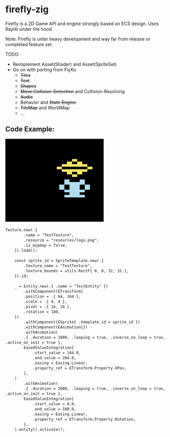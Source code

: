 # firefly-zig

Firefly is a 2D Game API and engine strongly based on ECS design. Uses Raylib under the hood 

Note: Firefly is unter heavy development and way far from release or completed feature set. 

TODO:
  - Reimplement Asset(Shader) and Asset(SpriteSet)
  - Go on with porting from FlyKo
      - ~~Tiles~~
      - ~~Text~~
      - ~~Shapes~~
      - ~~Move Collision-Detection~~ and Collision-Resolving
      - ~~Audio~~
      - Behavior and ~~State Engine~~
      - ~~TileMap~~ and WorldMap
      - ...

 
 ## Code Example:

![](inari.gif)

``` zig
Texture.new(.{
        .name = "TestTexture",
        .resource = "resources/logo.png",
        .is_mipmap = false,
    }).load();

    const sprite_id = SpriteTemplate.new(.{
        .texture_name = "TestTexture",
        .texture_bounds = utils.RectF{ 0, 0, 32, 32 },
    }).id;

    _ = Entity.new(.{ .name = "TestEntity" })
        .withComponent(ETransform{
        .position = .{ 64, 164 },
        .scale = .{ 4, 4 },
        .pivot = .{ 16, 16 },
        .rotation = 180,
    })
        .withComponent(ESprite{ .template_id = sprite_id })
        .withComponent(EAnimation{})
        .withAnimation(
        .{ .duration = 1000, .looping = true, .inverse_on_loop = true, .active_on_init = true },
        EasedValueIntegration{
            .start_value = 164.0,
            .end_value = 264.0,
            .easing = Easing.Linear,
            .property_ref = ETransform.Property.XPos,
        },
    )
        .withAnimation(
        .{ .duration = 2000, .looping = true, .inverse_on_loop = true, .active_on_init = true },
        EasedValueIntegration{
            .start_value = 0.0,
            .end_value = 180.0,
            .easing = Easing.Linear,
            .property_ref = ETransform.Property.Rotation,
        },
    ).entity().activate();
```


